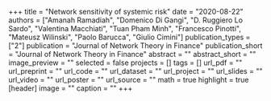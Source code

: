 +++
title = "Network sensitivity of systemic risk"
date = "2020-08-22"
authors = ["Amanah Ramadiah", "Domenico Di Gangi", "D. Ruggiero Lo Sardo", "Valentina Macchiati", "Tuan Pham Minh", "Francesco Pinotti", "Mateusz Wilinski", "Paolo Barucca", "Giulio Cimini"]
publication_types = ["2"]
publication = "Journal of Network Theory in Finance"
publication_short = "Journal of Network Theory in Finance"
abstract = ""
abstract_short = ""
image_preview = ""
selected = false
projects = []
tags = []
url_pdf = ""
url_preprint = ""
url_code = ""
url_dataset = ""
url_project = ""
url_slides = ""
url_video = ""
url_poster = ""
url_source = ""
math = true
highlight = true
[header]
image = ""
caption = ""
+++
